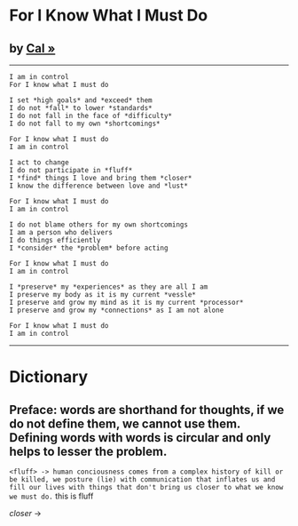 # For I Know What I Must Do  
## by [Cal »](https://caldayham.com "go to https://caldayham.com")

---
```
I am in control  
For I know what I must do  
```
```
I set *high goals* and *exceed* them  
I do not *fall* to lower *standards*  
I do not fall in the face of *difficulty*  
I do not fall to my own *shortcomings*  

For I know what I must do  
I am in control
```
```
I act to change  
I do not participate in *fluff*  
I *find* things I love and bring them *closer*  
I know the difference between love and *lust*  

For I know what I must do  
I am in control
```
```
I do not blame others for my own shortcomings  
I am a person who delivers  
I do things efficiently  
I *consider* the *problem* before acting  

For I know what I must do
I am in control
```
```
I *preserve* my *experiences* as they are all I am  
I preserve my body as it is my current *vessle*  
I preserve and grow my mind as it is my current *processor*  
I preserve and grow my *connections* as I am not alone

For I know what I must do  
I am in control 
```
---
# Dictionary
## **Preface:** words are shorthand for thoughts, if we do not define them, we cannot use them. Defining words with words is circular and only helps to lesser the problem.  

`<fluff> -> human conciousness comes from a complex history of kill or be killed, we posture (lie) with communication that inflates us and fill our lives with things that don't bring us closer to what we know we must do.`
this is fluff

*closer* -> 